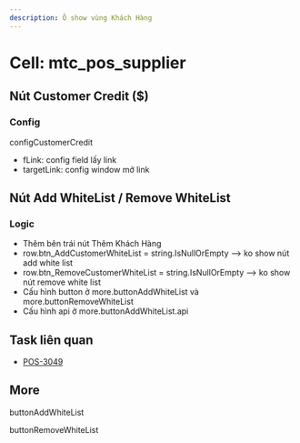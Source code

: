 ```yaml
---
description: Ô show vùng Khách Hàng
---
```


# Cell: mtc\_pos\_supplier

## Nút Customer Credit ($)

### Config

configCustomerCredit

* fLink: config field lấy link
* targetLink: config window mở link

## Nút Add WhiteList / Remove WhiteList

### Logic

* Thêm bên trái nút Thêm Khách Hàng
* row.btn\_AddCustomerWhiteList = string.IsNullOrEmpty --> ko show nút add white list
* row.btn\_RemoveCustomerWhiteList = string.IsNullOrEmpty --> ko show nút remove white list
* Cấu hình button ở more.buttonAddWhiteList và more.buttonRemoveWhiteList
* Cấu hình api ở more.buttonAddWhiteList.api

## Task liên quan

* [POS-3049](https://allianceitscvn.atlassian.net/browse/POS-3049)

## More

buttonAddWhiteList

buttonRemoveWhiteList

